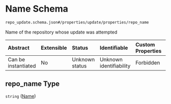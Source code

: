 # Name Schema

```txt
repo_update.schema.json#/properties/update/properties/repo_name
```

Name of the repository whose update was attempted

| Abstract            | Extensible | Status         | Identifiable            | Custom Properties | Additional Properties | Access Restrictions | Defined In                                                                        |
| :------------------ | :--------- | :------------- | :---------------------- | :---------------- | :-------------------- | :------------------ | :-------------------------------------------------------------------------------- |
| Can be instantiated | No         | Unknown status | Unknown identifiability | Forbidden         | Allowed               | none                | [repo-update.schema.json*](../out/repo-update.schema.json "open original schema") |

## repo_name Type

`string` ([Name](repo-update-properties-update-data-properties-name.md))
